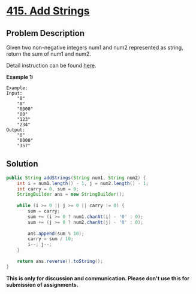 # [415. Add Strings][title]

## Problem Description

Given two non-negative integers num1 and num2 represented as string, return the sum of num1 and num2.

Detail instruction can be found [here][title].

**Example 1:**

```
Example:
Input: 
    "0"
    "0"
    "0000"
    "00"
    "123"
    "234"
Output:
    "0"
    "0000"
    "357"
```

## Solution

```java
public String addStrings(String num1, String num2) {
    int i = num1.length() - 1, j = num2.length() - 1;
    int carry = 0, sum = 0;
    StringBuilder ans = new StringBuilder();
    
    while (i >= 0 || j >= 0 || carry != 0) {
        sum = carry;
        sum += (i >= 0 ? num1.charAt(i) - '0' : 0);
        sum += (j >= 0 ? num2.charAt(j) - '0' : 0);
        
        ans.append(sum % 10);
        carry = sum / 10;
        i--; j--;
    }
    
    return ans.reverse().toString();
}
```

**This is only for discussion and communication. Please don't use this for submission of assignments.**

[title]: https://leetcode.com/problems/add-strings/